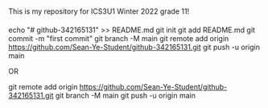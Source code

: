 This is my repository for ICS3U1 Winter 2022 grade 11!

echo "# github-342165131" >> README.md
git init
git add README.md
git commit -m "first commit"
git branch -M main
git remote add origin https://github.com/Sean-Ye-Student/github-342165131.git
git push -u origin main


OR

git remote add origin https://github.com/Sean-Ye-Student/github-342165131.git
git branch -M main
git push -u origin main
